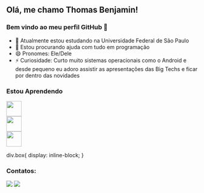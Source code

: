 ## Olá, me chamo Thomas Benjamin! 
### Bem vindo ao meu perfil GitHub 👋

- 🔭 Atualmente estou estudando na Universidade Federal de São Paulo
- 🤔 Estou procurando ajuda com tudo em programação 
- 😄 Pronomes: Ele/Dele
- ⚡ Curiosidade: Curto muito sistemas operacionais como o Android e desde pequeno eu adoro assistir as apresentações das Big Techs e ficar por dentro das novidades

### Estou Aprendendo

<div class="box">
 <img src="https://cdn.jsdelivr.net/gh/devicons/devicon/icons/c/c-original.svg" width="40" height="40" />
</div>
<div class="box">
 <img src="https://assets.stickpng.com/images/5848152fcef1014c0b5e4967.png" width="40" height="40" />
</div>
<div class="box">
 <img src="https://logospng.org/download/javascript/logo-javascript-1024.png" width="40" height="40" />
</div>

div.box{
  display: inline-block;
}

### Contatos:

<div>
<a href="https://instagram.com/benjamin_7000" target="_blank"><img src="https://img.shields.io/badge/-Instagram-%23E4405F?style=for-the-badge&logo=instagram&logoColor=white" target="_blank"></a>
<a href = "mailto:benjamin.oliveira@unifesp.br"><img src="https://img.shields.io/badge/Gmail-D14836?style=for-the-badge&logo=gmail&logoColor=white" target="_blank"></a>  
</div>





<!---
Thomas-Benjamin/Thomas-Benjamin is a ✨ special ✨ repository because its `README.md` (this file) appears on your GitHub profile.
You can click the Preview link to take a look at your changes.
--->
